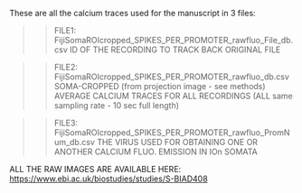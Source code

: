 These are all the calcium traces used for the manuscript in 3 files:

>>FILE1: FijiSomaROIcropped_SPIKES_PER_PROMOTER_rawfluo_File_db.csv
ID OF THE RECORDING TO TRACK BACK ORIGINAL FILE

>>FILE2: FijiSomaROIcropped_SPIKES_PER_PROMOTER_rawfluo_db.csv
SOMA-CROPPED (from projection image - see methods) AVERAGE CALCIUM TRACES FOR ALL RECORDINGS (ALL same sampling rate - 10 sec full length)

>>FILE3: FijiSomaROIcropped_SPIKES_PER_PROMOTER_rawfluo_PromNum_db.csv
THE VIRUS USED FOR OBTAINING ONE OR ANOTHER CALCIUM FLUO. EMISSION IN IOn SOMATA


ALL THE RAW IMAGES ARE AVAILABLE HERE:
https://www.ebi.ac.uk/biostudies/studies/S-BIAD408
